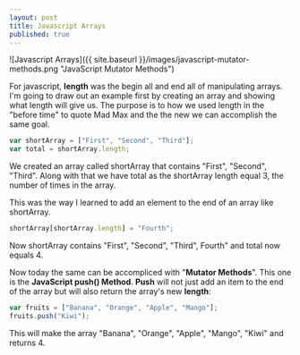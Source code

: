```yaml
---
layout: post
title: Javascript Arrays
published: true
---
```


![Javascript Arrays]({{ site.baseurl }}/images/javascript-mutator-methods.png "JavaScript Mutator Methods")

For javascript, <strong>length</strong> was the begin all and end all of manipulating arrays. I'm going to draw out an example first by creating an array and showing what length will give us. The purpose is to how we used length in the "before time" to quote Mad Max and the the new we can accomplish the same goal.

```javascript
var shortArray = ["First", "Second", "Third"];
var total = shortArray.length;
```

We created an array called shortArray that contains "First", "Second", "Third". Along with that we have total as the shortArray length equal 3, the number of times in the array.

This was the way I learned to add an element to the end of an array like shortArray.

```javascript
shortArray[shortArray.length] = "Fourth";
```

Now shortArray contains "First", "Second", "Third", Fourth" and total now equals 4.

Now today the same can be accompliced with "**Mutator Methods**". This one is the **JavaScript push() Method**. **Push** will not just add an item to the end of the array but will also return the array's new **length**:

```javascript
var fruits = ["Banana", "Orange", "Apple", "Mango"];
fruits.push("Kiwi");
```

This will make the array "Banana", "Orange", "Apple", "Mango", "Kiwi" and returns 4.
